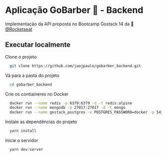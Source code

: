 
# Aplicação GoBarber 🧔 - Backend

Implementação da API proposta no Bootcamp Gostack 14 da 🚀 [@Rocketseat]( https://github.com/Rocketseat )
## Executar localmente

Clone o projeto

```bash
  git clone https://github.com/jaojpaulo/gobarber_backend.git
```

Vá para a pasta do projeto

```bash
  cd gobarber_backend
```

Crie os contiaineres no Docker

```bash
  docker run --name redis -p 6379:6379 -d -t redis:alpine
  docker run --name mongodb -p 27017:27017 -d -t mongo
  docker run --name gostack_postgres -e POSTGRES_PASSWORD=docker -p 5432:5432 -d postgres
```
Instale as dependências do projeto

```bash
  yarn install
```

Inicie o servidor

```bash
  yarn dev:server 
```
